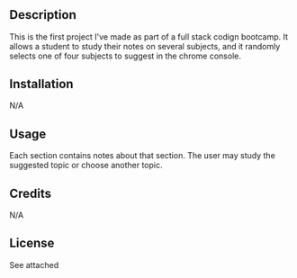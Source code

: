 # <Prework Study Guide Webpage>

## Description

This is the first project I've made as part of a full stack codign bootcamp. It allows a student to study their notes on several subjects, and it randomly selects one of four subjects to suggest in the chrome console. 



## Installation
N/A

## Usage

Each section contains notes about that section. The user may study the suggested topic or choose another topic. 

## Credits

N/A

## License

See attached 

